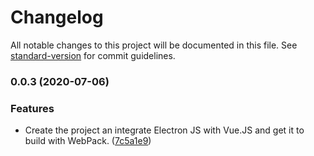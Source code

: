 # Changelog

All notable changes to this project will be documented in this file. See [standard-version](https://github.com/conventional-changelog/standard-version) for commit guidelines.

### 0.0.3 (2020-07-06)


### Features

* Create the project an integrate Electron JS with Vue.JS and get it to build with WebPack. ([7c5a1e9](https://github.com/SethEden/electronVueJS-App/commit/7c5a1e97c5fa0467761317edfbf39c980f61787b))
